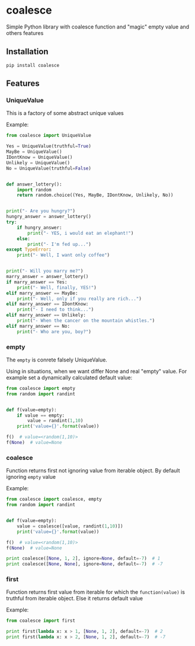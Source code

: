 # coalesce
Simple Python library with coalesce function and "magic" empty value and 
others features

## Installation

```
pip install coalesce
```

## Features
### UniqueValue

This is a factory of some abstract unique values

Example:

```python
from coalesce import UniqueValue

Yes = UniqueValue(truthful=True)
MayBe = UniqueValue()
IDontKnow = UniqueValue()
Unlikely = UniqueValue()
No = UniqueValue(truthful=False)


def answer_lottery():
    import random
    return random.choice((Yes, MayBe, IDontKnow, Unlikely, No))


print("- Are you hungry?")
hungry_answer = answer_lottery()
try:
    if hungry_answer:
        print("- YES, i would eat an elephant!")
    else:
        print("- I'm fed up...")
except TypeError:
    print("- Well, I want only coffee")


print("- Will you marry me?")
marry_answer = answer_lottery()
if marry_answer == Yes:
    print("- Well, finally, YES!")
elif marry_answer == MayBe:
    print("- Well, only if you really are rich...")
elif marry_answer == IDontKnow:
    print("- I need to think...")
elif marry_answer == Unlikely:
    print("- When the cancer on the mountain whistles.")
elif marry_answer == No:
    print("- Who are you, boy?")
```

### empty
The `empty` is conrete falsely UniqueValue.

Using in situations, when we want differ None and real "empty" value.
For example set a dynamically calculated default value:

```python
from coalesce import empty
from random import randint


def f(value=empty):
    if value == empty:
        value = randint(1,10)
    print('value={}'.format(value))

f()  # value=<random(1,10)>
f(None)  # value=None
```

### coalesce
Function returns first not ignoring value from iterable object. 
By default ignoring `empty` value

Example:
```python
from coalesce import coalesce, empty
from random import randint


def f(value=empty):
    value = coalesce([value, randint(1,10)])
    print('value={}'.format(value))

f()  # value=<random(1,10)>
f(None)  # value=None

print coalesce([None, 1, 2], ignore=None, default=-7)  # 1
print coalesce([None, None], ignore=None, default=-7)  # -7
```

### first
Function returns first value from iterable 
for which the `function(value)` is truthful from iterable object. 
Else it returns default value

Example:
```python
from coalesce import first

print first(lambda x: x > 1, [None, 1, 2], default=-7)  # 2
print first(lambda x: x > 2, [None, 1, 2], default=-7)  # -7
```
